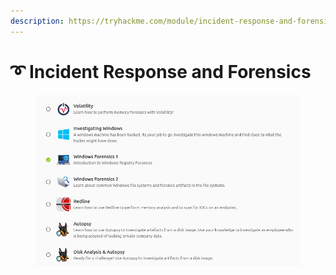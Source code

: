 ```yaml
---
description: https://tryhackme.com/module/incident-response-and-forensics
---
```


# ➰ Incident Response and Forensics

<figure><img src="../../../../.gitbook/assets/image (9) (1) (1) (1) (1) (1) (1) (1) (1) (1) (1) (1) (1) (1).png" alt=""><figcaption></figcaption></figure>
